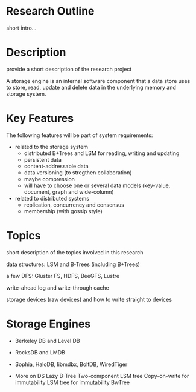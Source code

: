 Research Outline
================

short intro...

# Description

provide a short description of the research project

A storage engine is an internal software component that a data store uses to store, read, update and delete data in the underlying memory and storage system.

# Key Features

The following features will be part of system requirements:

* related to the storage system
	* distributed B+Trees and LSM for reading, writing and updating
	* persistent data
	* content-addressable data
	* data versioning (to stregthen collaboration)
	* maybe compression
	* will have to choose one or several data models (key-value, document, graph and wide-column)
* related to distributed systems
	* replication, concurrency and consensus
	* membership (with gossip style)


# Topics

short description of the topics involved in this research

data structures: LSM and B-Trees (including B+Trees)

a few DFS: Gluster FS, HDFS, BeeGFS, Lustre

write-ahead log and write-through cache

storage devices (raw devices) and how to write straight to devices

# Storage Engines

* Berkeley DB and Level DB
* RocksDB and LMDB
* Sophia, HaloDB, libmdbx, BoltDB, WiredTiger

* More on DS
Lazy B-Tree
Two-component LSM tree
Copy-on-write for immutability
LSM tree for immutability
BwTree
